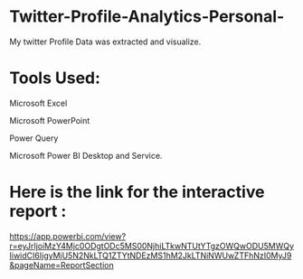 # Twitter-Profile-Analytics-Personal-

My twitter Profile Data was extracted and visualize. 

# Tools Used:
Microsoft Excel

Microsoft PowerPoint

Power Query

Microsoft Power BI Desktop and Service. 

# Here is the link for the interactive report : 
https://app.powerbi.com/view?r=eyJrIjoiMzY4Mjc0ODgtODc5MS00NjhiLTkwNTUtYTgzOWQwODU5MWQyIiwidCI6IjgyMjU5N2NkLTQ1ZTYtNDEzMS1hM2JkLTNiNWUwZTFhNzI0MyJ9&pageName=ReportSection
